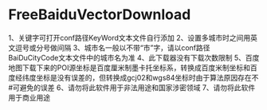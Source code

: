 # FreeBaiduVectorDownload
1、关键字可打开conf路径KeyWord文本文件自行添加
2、设置多城市时之间用英文逗号或分号做间隔
3、城市名一般以不带“市”字，请以conf路径BaiDuCityCode文本文件中的城市名为准
4、此下载器没有下载次数限制
5、百度地图下载下来的POI源坐标是百度厘米制墨卡托坐标系，转换成百度米制坐标和百度经纬度坐标是没有误差的，但转换成gcj02和wgs84坐标时由于算法原因存在不#可避免的误差
6、请勿将此软件用于非法用途和国家涉密领域
7、请勿将此软件用于商业用途
